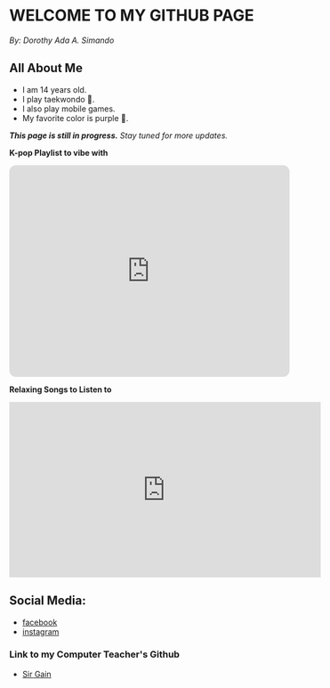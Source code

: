 # WELCOME TO MY GITHUB PAGE
_By: Dorothy Ada A. Simando_




## All About Me

 - I am 14 years old.
 - I play taekwondo	🥋.
 - I also play mobile games.
 - My favorite color is purple 💜.


_**This page is still in progress.** Stay tuned for more updates._

**K-pop Playlist to vibe with**

<iframe style="border-radius:12px" src="https://open.spotify.com/embed/playlist/37i9dQZF1DX4RDXswvP6Mj?utm_source=generator" width="100%" height="380" frameBorder="0" allowfullscreen="" allow="autoplay; clipboard-write; encrypted-media; fullscreen; picture-in-picture"></iframe>


**Relaxing Songs to Listen to**
<iframe width="560" height="315" src="https://www.youtube.com/embed/z0QJWWfTKuA" title="YouTube video player" frameborder="0" allow="accelerometer; autoplay; clipboard-write; encrypted-media; gyroscope; picture-in-picture" allowfullscreen></iframe>


## Social Media:

- [facebook](https://www.facebook.com/dorothy.dora1512/)
- [instagram](https://www.instagram.com/doraaaa.___/)


### Link to my Computer Teacher's Github
- [Sir Gain](https://641n.github.io/)


